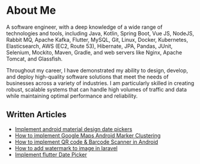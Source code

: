 
<!--
### Hi there 👋
**kodemetrics/kodemetrics** is a ✨ _special_ ✨ repository because its `README.md` (this file) appears on your GitHub profile.

Here are some ideas to get you started:

- 🔭 I’m currently working on ...
- 🌱 I’m currently learning ...
- 👯 I’m looking to collaborate on ...
- 🤔 I’m looking for help with ...
- 💬 Ask me about ...
- 📫 How to reach me: ...
- 😄 Pronouns: ...
- ⚡ Fun fact: ...
-->

# About Me 

A software engineer, with a deep knowledge of a wide range of technologies and tools, including Java, Kotlin, Spring Boot, Vue JS, NodeJS, Rabbit MQ, Apache Kafka, Flutter, MySQL, Git, Linux, Docker, Kubernetes, Elasticsearch, AWS (EC2, Route 53), Hibernate, JPA, Pandas, JUnit, Selenium, Mockito, Maven, Gradle, and web servers like Nginx, Apache Tomcat, and Glassfish.

Throughout my career, I have demonstrated my ability to design, develop, and deploy high-quality software solutions that meet the needs of businesses across a variety of industries. I am particularly skilled in creating robust, scalable systems that can handle high volumes of traffic and data while maintaining optimal performance and reliability.


## Written Articles

* [Implement android material design date pickers](https://kodemetrics.com/date-pickers/)
* [How to implement Google Maps Android Marker Clustering](https://kodemetrics.com/google-maps-android-marker-clustering/)
* [How to implement QR code & Barcode Scanner in Android](https://kodemetrics.com/android-barcode-scanner/)
* [How to add watermark to image in laravel](https://kodemetrics.com/add-watermark-to-image-in-laravel/)
* [Implement flutter Date Picker](https://dev.to/kodemetrics/implement-flutter-date-picker-28d0)











